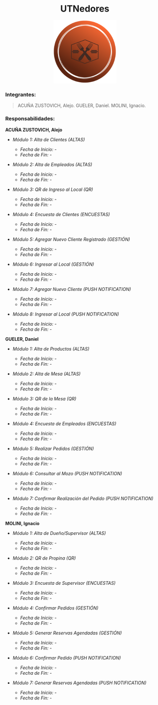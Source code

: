 <h1 align="center">UTNedores</h1>

<p align="center">
    <img src="https://raw.githubusercontent.com/alejozustovich/utnedores-2022/main/utnedores/src/assets/Logo.png" width="200">
</p>

### Integrantes:

> ACUÑA ZUSTOVICH, Alejo.
> GUELER, Daniel.
> MOLINI, Ignacio.

### Responsabilidades:

**ACUÑA ZUSTOVICH, Alejo**

  * *Módulo 1: Alta de Clientes (ALTAS)*
    * *Fecha de Inicio: -*
    * *Fecha de Fin: -*

  * *Módulo 2: Alta de Empleados (ALTAS)*
    * *Fecha de Inicio: -*
    * *Fecha de Fin: -*

  * *Módulo 3: QR de Ingreso al Local (QR)*
    * *Fecha de Inicio: -*
    * *Fecha de Fin: -*

  * *Módulo 4: Encuesta de Clientes (ENCUESTAS)*
    * *Fecha de Inicio: -*
    * *Fecha de Fin: -*

  * *Módulo 5: Agregar Nuevo Cliente Registrado (GESTIÓN)*
    * *Fecha de Inicio: -*
    * *Fecha de Fin: -*

  * *Módulo 6: Ingresar al Local (GESTIÓN)*
    * *Fecha de Inicio: -*
    * *Fecha de Fin: -*

  * *Módulo 7: Agregar Nuevo Cliente (PUSH NOTIFICATION)*
    * *Fecha de Inicio: -*
    * *Fecha de Fin: -*

  * *Módulo 8: Ingresar al Local (PUSH NOTIFICATION)*
    * *Fecha de Inicio: -*
    * *Fecha de Fin: -*

**GUELER, Daniel**

  * *Módulo 1: Alta de Productos (ALTAS)*
    * *Fecha de Inicio: -*
    * *Fecha de Fin: -*

  * *Módulo 2: Alta de Mesa (ALTAS)*
    * *Fecha de Inicio: -*
    * *Fecha de Fin: -*

  * *Módulo 3: QR de la Mesa (QR)*
    * *Fecha de Inicio: -*
    * *Fecha de Fin: -*

  * *Módulo 4: Encuesta de Empleados (ENCUESTAS)*
    * *Fecha de Inicio: -*
    * *Fecha de Fin: -*

  * *Módulo 5: Realizar Pedidos (GESTIÓN)*
    * *Fecha de Inicio: -*
    * *Fecha de Fin: -*

  * *Módulo 6: Consultar al Mozo (PUSH NOTIFICATION)*
    * *Fecha de Inicio: -*
    * *Fecha de Fin: -*

  * *Módulo 7: Confirmar Realización del Pedido (PUSH NOTIFICATION)*
    * *Fecha de Inicio: -*
    * *Fecha de Fin: -*

**MOLINI, Ignacio**

  * *Módulo 1: Alta de Dueño/Supervisor (ALTAS)*
    * *Fecha de Inicio: -*
    * *Fecha de Fin: -*

  * *Módulo 2: QR de Propina (QR)*
    * *Fecha de Inicio: -*
    * *Fecha de Fin: -*

  * *Módulo 3: Encuesta de Supervisor (ENCUESTAS)*
    * *Fecha de Inicio: -*
    * *Fecha de Fin: -*

  * *Módulo 4: Confirmar Pedidos (GESTIÓN)*
    * *Fecha de Inicio: -*
    * *Fecha de Fin: -*

  * *Módulo 5: Generar Reservas Agendadas (GESTIÓN)*
    * *Fecha de Inicio: -*
    * *Fecha de Fin: -*

  * *Módulo 6: Confirmar Pedido (PUSH NOTIFICATION)*
    * *Fecha de Inicio: -*
    * *Fecha de Fin: -*

  * *Módulo 7: Generar Reservas Agendadas (PUSH NOTIFICATION)*
    * *Fecha de Inicio: -*
    * *Fecha de Fin: -*
